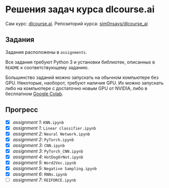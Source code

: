 # Решения задач курса dlcourse.ai

Сам курс: [dlcourse.ai](http://dlcourse.ai).
Репозиторий курса: [sim0nsays/dlcourse_ai](https://github.com/sim0nsays/dlcourse_ai)

## Задания

Задания расположены в `assignments`.

Все задания требуют Python 3 и установки библиотек, описанных в `README` к соответствующему заданию.

Большинство заданий можно запускать на обычном компьютере без GPU.
Некоторые, наоборот, требуют наличия GPU. Их можно запускать либо на компьютере с достаточно новым GPU от NVIDIA, либо в бесплатном [Google Colab](https://colab.research.google.com/).

## Прогресс

- [x] *assignment 1*: ```KNN.ipynb```
- [x] *assignment 1*: ```Linear classifier.ipynb```
- [x] *assignment 2*: ```Neural Network.ipynb```
- [x] *assignment 2*: ```PyTorch.ipynb```
- [x] *assignment 3*: ```CNN.ipynb```
- [x] *assignment 3*: ```PyTorch_CNN.ipynb```
- [x] *assignment 4*: ```HotDogOrNot.ipynb```
- [x] *assignment 5*: ```Word2Vec.ipynb```
- [x] *assignment 5*: ```Negative Sampling.ipynb```
- [x] *assignment 6*: ```RNNs.ipynb```
- [ ] *assignment 7*: ```REIFORCE.ipynb```
